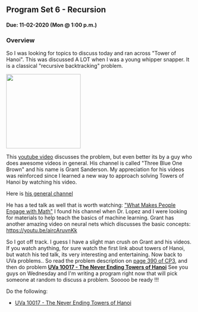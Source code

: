 ## Program Set 6 - Recursion
#### Due: 11-02-2020 (Mon @ 1:00 p.m.)

### Overview

So I was looking for topics to discuss today and ran across "Tower of Hanoi". This was discussed A LOT when I was a young whipper snapper. It is a classical "recursive backtracking" problem.


<a href="https://youtu.be/2SUvWfNJSsM"><img src="https://cs.msutexas.edu/~griffin/zcloud/zcloud-files/towers_of_hanoi.png" width="200"></a>

This [youtube video](https://youtu.be/2SUvWfNJSsM) discusses the problem, but even better its by a guy who does awesome videos in general. His channel is called "Three Blue One Brown" and his name is Grant Sanderson. My appreciation for his videos was reinforced  since I learned a new way to approach solving Towers of Hanoi by watching his video.

Here is [his general channel](https://www.youtube.com/channel/UCYO_jab_esuFRV4b17AJtAw)

He has a ted talk as well that is worth watching: ["What Makes People Engage with Math"](https://youtu.be/s_L-fp8gDzY)
I found his channel when Dr. Lopez and I were looking for materials to help teach the basics of machine learning. Grant has another amazing video on neural nets which discusses the basic concepts: https://youtu.be/aircAruvnKk

So I got off track. I guess I have a slight man crush on Grant and his videos. If you watch anything, for sure watch the first link about towers of Hanoi, but watch his ted talk, its very interesting and entertaining. Now back to UVa problems..
So read the problem description on [page 390 of CP3](https://cs.msutexas.edu/~griffin/cp3/), and then do problem [**UVa 10017 - The Never Ending Towers of Hanoi**](https://onlinejudge.org/index.php?option=com_onlinejudge&Itemid=8&category=12&page=show_problem&problem=958)
See you guys on Wednesday and I'm writing a program right now that will pick someone at random to discuss a problem.
Sooooo be ready !!!


Do the following:
- [UVa 10017 - The Never Ending Towers of Hanoi](https://onlinejudge.org/index.php?option=com_onlinejudge&Itemid=8&category=12&page=show_problem&problem=958)